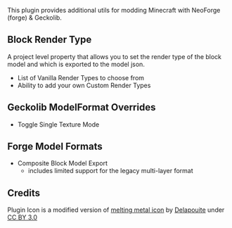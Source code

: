 This plugin provides additional utils for modding Minecraft with NeoForge (forge) & Geckolib.

## Block Render Type
A project level property that allows you to set the render type of the block model and which is exported to the model json. 
- List of Vanilla Render Types to choose from
- Ability to add your own Custom Render Types

## Geckolib ModelFormat Overrides
- Toggle Single Texture Mode

## Forge Model Formats
- Composite Block Model Export
    - includes limited support for the legacy multi-layer format

## Credits
Plugin Icon is a modified version of [melting metal icon](https://game-icons.net/1x1/delapouite/melting-metal.html) by [Delapouite](https://delapouite.com/) under [CC BY 3.0](http://creativecommons.org/licenses/by/3.0/)